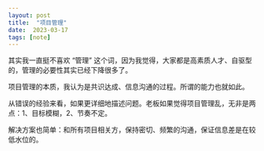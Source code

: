 ```yaml
---
layout: post
title:  "项目管理"
date:  2023-03-17
tags: [note]
---
```


  其实我一直挺不喜欢 “管理” 这个词，因为我觉得，大家都是高素质人才、自驱型的，管理的必要性其实已经下降很多了。

  项目管理的本质，我认为是共识达成、信息沟通的过程。所谓的能力也就如此。

  从错误的经验来看，如果更详细地描述问题。老板如果觉得项目管理乱，无非是两点：1、目标模糊，2、节奏不定。

  解决方案也简单：和所有项目相关方，保持密切、频繁的沟通，保证信息差是在较低水位的。
